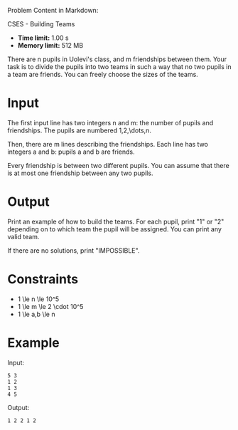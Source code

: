 Problem Content in Markdown:


CSES \- Building Teams




* **Time limit:** 1\.00 s
* **Memory limit:** 512 MB




There are n pupils in Uolevi's class, and m friendships between them. Your task is to divide the pupils into two teams in such a way that no two pupils in a team are friends. You can freely choose the sizes of the teams.


Input
=====


The first input line has two integers n and m: the number of pupils and friendships. The pupils are numbered 1,2,\\dots,n.


Then, there are m lines describing the friendships. Each line has two integers a and b: pupils a and b are friends.


Every friendship is between two different pupils. You can assume that there is at most one friendship between any two pupils.


Output
======


Print an example of how to build the teams. For each pupil, print "1" or "2" depending on to which team the pupil will be assigned. You can print any valid team.


If there are no solutions, print "IMPOSSIBLE".


Constraints
===========


* 1 \\le n \\le 10^5
* 1 \\le m \\le 2 \\cdot 10^5
* 1 \\le a,b \\le n


Example
=======


Input:



```
5 3
1 2
1 3
4 5

```

Output:



```
1 2 2 1 2

```
 
